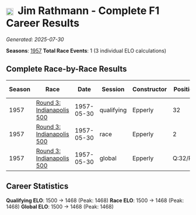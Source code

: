 # <img src="https://upload.wikimedia.org/wikipedia/commons/a/a4/Flag_of_the_United_States.svg" alt="United States" width="20" height="auto" style="vertical-align: middle; margin-right: 5px;" onerror="this.outerHTML='🇺🇸'; this.style.marginRight='5px';"/> Jim Rathmann - Complete F1 Career Results

*Generated: 2025-07-30*

**Seasons**: [1957](../results/1957-season-report.md)
**Total Race Events**: 1 (3 individual ELO calculations)

## Complete Race-by-Race Results

| Season | Race | Date | Session | Constructor | Position | Starting ELO | ELO Change | Final ELO | Teammate |
|--------|------|------|---------|-------------|----------|--------------|------------|-----------|----------|
| 1957 | [Round 3: Indianapolis 500](../results/1957-season-report.md#round-3-indianapolis-500) | 1957-05-30 | qualifying | Epperly | 32 | 1500 | -32 | 1468 | <img src="https://upload.wikimedia.org/wikipedia/commons/a/a4/Flag_of_the_United_States.svg" alt="United States" width="20" height="auto" style="vertical-align: middle; margin-right: 5px;" onerror="this.outerHTML='🇺🇸'; this.style.marginRight='5px';"/> Sam Hanks |
| 1957 | [Round 3: Indianapolis 500](../results/1957-season-report.md#round-3-indianapolis-500) | 1957-05-30 | race | Epperly | 2 | 1500 | -32 | 1468 | <img src="https://upload.wikimedia.org/wikipedia/commons/a/a4/Flag_of_the_United_States.svg" alt="United States" width="20" height="auto" style="vertical-align: middle; margin-right: 5px;" onerror="this.outerHTML='🇺🇸'; this.style.marginRight='5px';"/> Sam Hanks |
| 1957 | [Round 3: Indianapolis 500](../results/1957-season-report.md#round-3-indianapolis-500) | 1957-05-30 | global | Epperly | Q:32/R:2 | 1500 | -32 | 1468 | <img src="https://upload.wikimedia.org/wikipedia/commons/a/a4/Flag_of_the_United_States.svg" alt="United States" width="20" height="auto" style="vertical-align: middle; margin-right: 5px;" onerror="this.outerHTML='🇺🇸'; this.style.marginRight='5px';"/> Sam Hanks |

## Career Statistics

**Qualifying ELO**: 1500 → 1468 (Peak: 1468)
**Race ELO**: 1500 → 1468 (Peak: 1468)
**Global ELO**: 1500 → 1468 (Peak: 1468)
